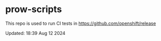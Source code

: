 # prow-scripts

This repo is used to run CI tests in https://github.com/openshift/release

Updated: 18:39 Aug 12 2024
